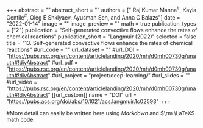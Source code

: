 +++
abstract = ""
abstract_short = ""
authors = [" Raj Kumar Manna<sup>#</sup>, Kayla Gentile<sup>#</sup>, Oleg E Shklyaev, Ayusman Sen, and Anna C Balazs"]
date = "2022-01-14"
image = ""
image_preview = ""
math = true
publication_types = ["2"]
publication = "Self-generated convective flows enhance the rates of chemical reactions"
publication_short = "Langmuir (2022)"
selected = false
title = "13. Self-generated convective flows enhance the rates of chemical reactions"
#url_code = ""
url_dataset = ""
#url_DOI = "https://pubs.rsc.org/en/content/articlelanding/2020/mh/d0mh00730g/unauth#!divAbstract"
#url_pdf = "https://pubs.rsc.org/en/content/articlelanding/2020/mh/d0mh00730g/unauth#!divAbstract"
#url_project = "project/deep-learning/"
#url_slides = ""
#url_video = "https://pubs.rsc.org/en/content/articlelanding/2020/mh/d0mh00730g/unauth#!divAbstract"
[[url_custom]]
    name = "DOI"
    url = "https://pubs.acs.org/doi/abs/10.1021/acs.langmuir.1c02593"
+++

#More detail can easily be written here using *Markdown* and $\rm \LaTeX$ math code.
